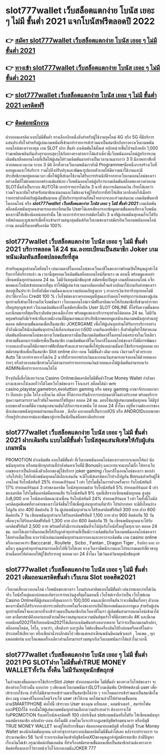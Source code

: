 # slot777wallet เว็บสล็อตแตกง่าย โบนัส เยอะ ๆ ไม่มี ขั้นต่ำ 2021  แจกโบนัสฟรีตลอดปี 2022

## 👉 [สมัคร slot777wallet เว็บสล็อตแตกง่าย โบนัส เยอะ ๆ ไม่มี ขั้นต่ำ 2021](https://slot777wallet.com/)
## 👉 [ทางเข้า slot777wallet เว็บสล็อตแตกง่าย โบนัส เยอะ ๆ ไม่มี ขั้นต่ำ 2021](https://slot777wallet.com/)
## 👉 [slot777wallet เว็บสล็อตแตกง่าย โบนัส เยอะ ๆ ไม่มี ขั้นต่ำ 2021 เครดิตฟรี](https://slot777wallet.com/)
## 👉 [ติดต่อพนักงาน](https://slot777wallet.com/)


ฝากถอนเครดิต แบบไม่มีขั้นต่ำ  ทางเลือกอีกหนึ่งสิ่งสำหรับผู้ใช้งานยุคใหม่ 4G หรือ 5G ที่มีบริการแสนประทับใจสำหรับผู้เล่นเกมพนันที่เข้ามาทำรายการเข้าร่วมมาเป็นสมาชิกกับทางทางเว็บเกมพนันออนไลน์ของเราลงทุน เกม SLOT  ฝาก ขั้นต่ำ ลงเดิมพันได้ตั้งแต่ หลักหน่วยขึ้นไปจนถึงหลัก 1,000 ร่วมเพลิดเพลินบันเทิงอุราแบบสุดๆได้กับทางทางค่ายเราได้แล้วเดี๋ยวนี้เว็บพนันออนไลน์ผู้บริการเกมเดิมพันสล็อตออนไลน์ที่เปิดให้ผู้เล่นได้ร่วมเดิมพันมาอย่างเป็นเวลานานมากกว่า 3 ปี มีภาพกราฟิกที่สวยสดและงดงาม ระบบ 3 มิติ
อีกทั้งทางเว็บเกมพนันเรายังมี Programmerมือหนึ่งการสร้างเว็บที่คอยดูแลและให้บริการ  รวมไปถึงปรับปรุงและพัฒนารูปแบบตัวเกมให้มีความน่าใช้งานและมีประสิทธิภาพอยู่ตลอดเวลา เพื่อให้ผู้ที่เข้ามาใช้งานได้รับการปรนนิบัติจากทางเว็บเกมออนไลน์ของเราอย่างเต็มที่ไม่ขาดตกบกพร่องแม้แต่น้อย เว็บพนันออนไลน์ผู้บริการเกมเดิมพันสล็อตของทางค่ายเกม  SLOTนั้นยังเป็นระบบ AUTOใช้เวลาทำรายการไม่เกิน 3 นาที ต่อการเติมยอดเงิน เรียกได้เลยว่ารวดเร็วและทันใจสำหรับสมาชิกแน่นอนและไม่ต้องแจ้งผู้ให้บริการที่ทำให้เสียเวลาอีกต่อไปเมื่อทำรายการฝากตังค์กับผู้เดิมพันทุกคน
ผู้ใช้บริการทุกท่านที่สนใจอยากจะลองร่วมเล่นเกม เกมเดิมพันคาสิโนออนไลน์ หรือ ***slot777wallet เว็บสล็อตแตกง่าย โบนัส เยอะ ๆ ไม่มี ขั้นต่ำ 2021*** เกมเดิมพันสล็อตนักพนันทุกคนสามารถลงทะเบียนเปิด Userได้เลยเพียงกรอกข้อมูลตามขั้นตอนที่ทางเว็บพนันของเรามีให้เพียงนิดหน่อยเท่านั้น ใช้เวลาการทำรายการสมัครไม่ถึง 3 นาทีผู้เล่นพนันทุกคนก็จะได้รับรหัสผ่านและยูสเซอร์เพื่อที่จะเข้ามาร่วมสนุกสุดมันส์กับเว็บเกมของเราสมัครกับเว็บเกมพนันออนไลน์เราณ ตอนนี้รับเลยฟรีเครดิต 100%

## slot777wallet เว็บสล็อตแตกง่าย โบนัส เยอะ ๆ ไม่มี ขั้นต่ำ 2021 บริการตลอด ได้ 24 ชม.ลงทะเบียนเป็นสมาชิก Joker เกมพนันเดิมพันสล็อตปลอดภัยที่สุด

สำหรับคุณลูกค้าคนใดที่สนใจ เล่นเกมคาสิโนออนไลน์ของเว็บคาสิโนของเราพร้อมเปิดให้คุณลูกค้าได้รับการให้บริการแล้ว ณ เวลานี้สุดยอดเว็บเดิมพันสล็อตออนไลน์ที่มาแรง ณ ตอนนี้ พร้อมดูแลเหล่าเซียนพนันทุกท่านตลอด 24 ชม. ไม่มีวันหยุดนักขัตฤกษ์ สมัครเพื่อเปิดยูส เกมสล็อตออนไลน์ แจ็กพอตและโบนัสเข้าบ่อยมากที่สุด ทำให้มีผู้เล่นจำนวนมากติดอกติดใจแล้วกลับมาใช้งานกับค่ายของเราต่ออยู่เป็นประจำ อีกทั้งยังมีความมั่นคงและความปลอดภัยสูงมาก ๆ ทางการเงินจ่ายจริงทุกยอดไม่มีประวัติการโกง Credit 100 % เว็บไซต์ของเราครอบคลุมที่สุดและยังตอบโจทย์ทุกการเล่นของผู้เล่นทุกท่านที่เข้ามาใช้งานกับเว็บพนันเรา
เว็บเกมออนไลน์เรามีฟรีเครดิตแจกให้กับสมาชิกที่เข้ามาทำรายกเปิดยูสทุกยูสเซอร์ เว็บเกมเดิมพันคาสิโนสมัครเพื่อเปิด User SLOT ONLINE ที่ได้รับความชื่นชอบและนิยมมากที่สุดเป็นระดับต้นๆของเมืองไทย พร้อมดูแลและบริการทุกท่านได้ตลอด 24 ชม. ไม่มีวันหยุดพร้อมยังมีเจ้าหน้าที่และพนักงานที่มีคุณภาพและประสิทธิภาพคอยดูแลนักเล่นเกมพนันทุกท่านอยู่ตลอด สมัครตามขั้นตอนเพื่อเป็นสมาชิก JOKERGAME เพื่อให้ผู้เล่นทุกท่านได้รับการบริการอย่างทั่วถึงมีเกมให้นักเดิมพันทุกท่านได้เลือกเล่นมากกว่า500 เกมกันเลยทีเดียว
สิ่งสำคัญที่ทำให้ค่ายเกมเดิมพันสล็อตออนไลน์ของทางเว็บพนันของเรานั้นเป็นเกมเดิมพันคาสิโนออนไลน์ครบจบในเว็บเดียว ทำตามขั้นตอนการสมัครเพื่อเป็นสมาชิก  เกมเดิมพันคาสิโนเว็บคาสิโนออนไลน์ของเราได้มีการพัฒนาระบบและตัวเกมให้มีภาพกราฟฟิกที่สมจริงและสวยงามเพื่อให้รูปแบบเกมนั้นน่าใช้บริการอยู่ตลอดเวลา สมัครสมาชิกเพื่อเป็นสมาชิก Slot online ฝาก-ถอน ไม่มีขั้นต่ำ เติม-ถอน เงินรวดเร็วด้วยระบบ Auto ใช้เวลาทำรายการไม่เกิน 2 นาทีทั้งรายการฝากเงินและถอนเงินสามารถแจ้งถอนได้ด้วยตนเองง่ายๆ หรือถ้าหากสมาชิกท่านใดไม่สามารถทำรายการถอนเงินด้วยตนเองได้ผู้เดิมพันสามารถแจ้ง ADMINเพื่อทำรายการถอนให้ได้

ปัจจุบันนี้เชื่อได้เลยว่าเกม  Casino Onlineเติมเครดิตไม่มีขั้นต่ำTrue Money Wallet กำลังมาแรงแซงทางโค้งเลยก็ว่าได้โดยเว็บไซต์ของเรา โจ๊กเกอร์ สล็อตได้นำ  wm casino,playstar,gametron,evoluttion gaming หรือ sexy gaming อาณาจักรเกมบาคาร่า ป๊อกเด้ง รูเล็ต ไฮโล แบ็กแจ๊ค สล็อต ที่ได้การการันตีจากจากบ่อนคาสิโนต่างประเทศ พร้อมบริการสุดความสามารถรวดเร็วทันใจคอยแก้ไขปัญหา ตลอด 24 ชม. มอบให้แก่ผู้เล่นเกมพนันทุกคน ได้มีรูปแบบของตัวเกมที่มีความสนุกสนานมันไปกับการแทงพนัน ได้ ตลอด 24 ชั่วโมง อยู่ที่ความต้องการของนักเล่นเกมพนันทุกคนผ่านบนแท็บเลต , มือถือ และคอมที่เป็นระบบIOS หรือ ANDROIDแบบพกพา เรียนรู้ประสบการณ์และพัฒนาสู่การเป็นนักปั่นสล็อตระดับประเทศ

## slot777wallet เว็บสล็อตแตกง่าย โบนัส เยอะ ๆ ไม่มี ขั้นต่ำ 2021 ฝากเดิมพัน แบบไม่มีขั้นต่ำ โบนัสสุดแสนพิเศษให้กับผู้เล่นเกมพนัน

 PROMOTION  ฝากเดิมพัน แบบไม่มีขั้นต่ำ ที่เว็บเกมพนันออนไลน์ของเราอยากจะมอบให้แก่  นักพนันทุกท่าน หรือสมาชิกทุกท่านที่กำลังค้นหาเว็บที่มี Bonusดีๆ และการแจกแบบไม่กั๊ก ให้ทางเว็บเกมของเราเป็นอีกหนึ่งตัวเลือกของผู้ใช้บริการ joker gaming เว็บคาสิโนออนไลน์ของเรา ขอกล่าวกับโปรดีๆ ให้กับนักพนันทุกคนได้เลือกเล่นกัน จะมีโบนัสเครดิตอะไรบ้างไปดูกัน
Bonusสำหรับผู้ใช้งานใหม่ รับโบนัสทันที 25% ทำยอดเทิร์นแค่ 1 เท่า
โปรโมชั่นในการฝากครั้งแรก รับโบนัสทันที 17% ทำยอดเทิร์นแค่ 3 เท่าของเครดิต
โบนัสทุกยอดฝาก รับโบนัสทันที 5% ทำยอดเทิร์นแค่ 4 เท่าของเครดิต
โปรโมชั่นเครดิตคืนยอดเสีย รับโบนัสทันที 9% ทุนที่เสียจากเซียนพนันทุกคน สูงสุดถึง8,000 บาท
โบนัสเครดิตแนะนำเพื่อน รับโบนัสทันที 24% ทำยอดเทิร์นแค่ 1 เท่า
ในทั้งนี้โบนัสเครดิตสุดพิเศษที่ทางค่ายของเราได้จัดขึ้นไว้ให้เพื่อผู้เล่นทุกท่านที่น่ารัก โปรฝากบ่อย จะมีสิ่งไหนบ้างไปดูกัน
ฝาก 400 ติดต่อกัน 3 วัน ผู้เล่นพนันทุกท่านจะได้รับเครดิตฟรีทันที 300 บาท
ฝาก 600 ติดต่อกัน 7 วัน เซียนพนันทุกท่านจะได้รับเครดิตฟรีทันที 1,100 บาท
ฝาก 900 ติดต่อกัน 10 วัน เพื่อนๆจะได้รับเครดิตฟรีทันที 1,300 บาท
ฝาก 600 ติดต่อกัน 15 วัน เซียนพนันทุกคนจะได้รับเครดิตฟรีทันที 2,500 บาท
พร้อมทั้งยังมีการเล่นพนันที่จะได้ลุ้นรับโบนัสใหญ่ในทุกเวลา ตลอด 24 ชม. บอกได้เลยว่าคืนยอดเสียให้กับลูกค้าทุกท่านที่เป็นนักวางเดิมพันกับเว็บเกมพนันออนไลน์ของเราได้อย่างเต็มเปี่ยม หากว่านักเล่นเกมพนันทุกท่านอยากลองและอยากจะเดิมพัน เกม casino online หรือเกมบาคาร่า Bacccarat , Roullete , Sicbo , Fantan , Dragon Tiger , ยิงปลา และ เกมอื่นๆ คุณลูกค้าทุกท่านสามารถคลิ๊กไปที่เว็บได้เลย ทางเว็บเรามีพนักงานและโปรแกรมเมอร์เชี่ยวชาญด้านนี้คอยให้คำตอบให้ผู้ใช้บริการอยู่ ตลอดเวลา 24 ชั่วโมง ไม่เว้นแต่วันหยุดนักขัตฤกษ์

## slot777wallet เว็บสล็อตแตกง่าย โบนัส เยอะ ๆ ไม่มี ขั้นต่ำ 2021 เติมถอนเครดิตขั้นต่ำ  เว็บเกม Slot ยอดฮิต2021

เว็บเกมเสี่ยงดวงออนไลน์ เว็บพนันของทางเรา โอนฝากเครดิตแบบไม่มีขั้นต่ำ เล่นง่ายแตกง่ายได้เงินจริง โบนัสใหญ่แตกบ่อยและอัตราการจ่ายเงินสูงที่สุดในตอนนี้ เว็บไซต์เราถือว่าเป็น เว็บไซต์เกม  Casino Onlineที่มีผู้เล่นมากที่สุดมากกว่า 100,000 คนและมีการยืนยันว่าจะเพิ่มขึ้นเรื่อยๆ ตัวเกมของเรานั้นยังได้รับจากองค์กรระบดับประเทศในเรื่องของการเปิดให้แทงพนันและการดูแล สำหรับผู้เล่นทุกท่านที่สนใจและอยากที่จะเข้าร่วมมาเป็นสมาชิกกับเว็บคาสิโนเรา ผู้เดิมพันสามารถแอดไลน์เข้ามาได้เลย
	มาลิ้มรสชาติถึงออกแบบตัวเกมให้ความสนุกและความมันส์สุดเร้าใจที่มีภาพระดับ 4K และมีเกมยอดนิยมปี2021ให้กับยอดนิยม2021ได้เลือกลงเดิมพันอย่างหลากหลาย  ไม่ว่าจะเป็นเกมเกมยิงปลา, สล็อออนไลน์ต, ไฮโล, บาคาร่า, เสือมังกร และรูเล็ต ไม่ต้องขึ้นเครื่องบินไปถึงบ่อนหรือคาสิโนต่างประเทศให้เสียเวลา หรือเสียค่านั่งรถอีกต่อไป เพียงแค่เหล่าเซียนพนันมีคอมพิวเตอร์ , ไอแพด , ทุกแพลตฟอร์ม และไอแพดเครื่องเดียวท่านก็สามารถร่วมสนุกกับเว็บเกมพนันเราได้แล้วในเวลานี้

## slot777wallet เว็บสล็อตแตกง่าย โบนัส เยอะ ๆ ไม่มี ขั้นต่ำ 2021  PG SLOTฝาก ไม่มีขั้นต่ำTRUE MONEY WALLETทั้งวัน ทั้งคืน ไม่มีวันหยุดนักขัตฤกษ์

ในส่วนของขั้นตอนการใช้บริการSlot Joker ฝากถอนเครดิต ไม่มีขั้นต่ำ ของทางเว็บไซต์ของเรา จะต้องทำอะไรบ้างนั้น แบบง่าย ๆ เพียงแค่เว็บเกมพนันเราSLOTเกมเดิมพัน Onlineต้องมี user เพื่อเข้าระบบใช้งาน ถ้ายังไม่มีสามารถเข้าร่วมมาเป็นสมาชิกได้ง่าย ๆ จากโหมดการเข้าร่วมมาเป็นสมาชิกในช่อง เมนู เกมคาสิโนออนไลน์จึงจะได้ user เข้าใช้งาน พอได้มาแล้วก็ให้ทำตามขั้นตอนผ่านSMARTPHONE ต่อไปนี้
เข้าระบบ User  ของคุณ แท็บเลต , คอมพิวเตอร์ , สมาร์ทโฟน และiPEDก็ได้
จากนั้นให้ผู้เล่นเกมพนันทุกท่านเลือกความประสงค์ว่า ต้องการจะได้รับPROMOTION รับเลยโบนัสเครดิตฟรี 100 เปอร์เซ็นต์ slotเกมพนันหรือไม่รับ
ให้เซียนพนันทุกคนสมัครสมาชิก คลิกฝาก-ถอน อัตโนมัติ ภาพในเว็บจะปรากฏเลขบัญชีพร้อมธนาคาร หรือบัญชี TRUE MONEY WALLET ของผู้ให้บริการขึ้นมา
คัดลอกหมายเลขบัญชี หรือบัญชี  True Money Wallet ของนักเดิมพันทุกคน แล้วทำธุรกรรมระบบเติมเครดิตไม่มีขั้นต่ำได้เลย
หลังจากทำรายการ รอประมาณเพียง 56 วินาที ระบบจะเติมเงินเข้าบัญชีสล็อตXOของคุณลูกค้าผู้สมัครสมาชิก
ถ้ามีปัญหาเรื่องเงินไม่เข้า กรุณาติดต่อทีมแอดมิน ที่ทำเรื่องสมัครตามขั้นตอนเพื่อเป็นสมาชิกผ่านช่องทางการติดต่อที่แนบเอาไว้ทางหน้าเว็บโจ๊กเกอเกมมิ่งJOKER 777


